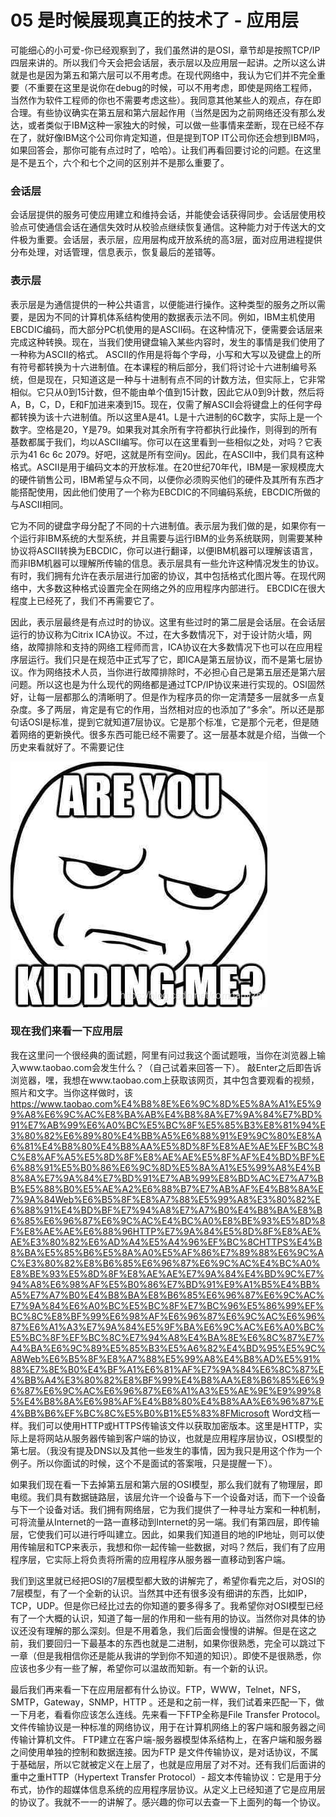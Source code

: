 # 05 是时候展现真正的技术了 - 应用层

可能细心的小可爱-你已经观察到了，我们虽然讲的是OSI，章节却是按照TCP/IP四层来讲的。所以我们今天会把会话层，表示层以及应用层一起讲。之所以这么讲就是也是因为第五和第六层可以不用考虑。在现代网络中，我认为它们并不完全重要（不重要在这里是说你在debug的时候，可以不用考虑，即使是网络工程师，当然作为软件工程师的你也不需要考虑这些）。我同意其他某些人的观点，存在即合理。有些协议确实在第五层和第六层起作用（当然是因为之前网络还没有那么发达，或者类似于IBM这种一家独大的时候，可以做一些事情来垄断，现在已经不存在了，就好像IBM这个公司你肯定知道，但是提到TOP IT公司你还会想到IBM吗，如果回答会，那你可能有点过时了，哈哈）。让我们再看回要讨论的问题。在这里是不是五个，六个和七个之间的区别并不是那么重要了。

### 会话层

会话层提供的服务可使应用建立和维持会话，并能使会话获得同步。会话层使用校验点可使通信会话在通信失效时从校验点继续恢复通信。这种能力对于传送大的文件极为重要。会话层，表示层，应用层构成开放系统的高3层，面对应用进程提供分布处理，对话管理，信息表示，恢复最后的差错等。

### 表示层

表示层是为通信提供的一种公共语言，以便能进行操作。这种类型的服务之所以需要，是因为不同的计算机体系结构使用的数据表示法不同。例如，IBM主机使用EBCDIC编码，而大部分PC机使用的是ASCII码。在这种情况下，便需要会话层来完成这种转换。现在，当我们使用键盘输入某些内容时，发生的事情是我们使用了一种称为ASCII的格式。 ASCII的作用是将每个字母，小写和大写以及键盘上的所有符号都转换为十六进制值。在本课程的稍后部分，我们将讨论十六进制编号系统，但是现在，只知道这是一种与十进制有点不同的计数方法，但实际上，它非常相似。它只从0到15计数，但不能由单个值到15计数，因此它从0到9计数，然后将A，B，C，D，E和F加进来凑到15。现在，仅需了解ASCII会将键盘上的任何字母都转换为该十六进制值。所以这里A是41。L是十六进制的6C数字，实际上是一个数字。空格是20，Y是79。如果我对其余所有字符都执行此操作，则得到的所有基数都属于我们，均以ASCII编写。你可以在这里看到一些相似之处，对吗？它表示为41 6c 6c 2079。好吧，这就是所有空间y。因此，在ASCII中，我们具有这种格式。ASCII是用于编码文本的开放标准。在20世纪70年代，IBM是一家规模庞大的硬件销售公司，IBM希望与众不同，以便你必须购买他们的硬件及其所有东西才能搭配使用，因此他们使用了一个称为EBCDIC的不同编码系统，EBCDIC所做的与ASCII相同。

它为不同的键盘字母分配了不同的十六进制值。表示层为我们做的是，如果你有一个运行非IBM系统的大型系统，并且需要与运行IBM的业务系统联网，则需要某种协议将ASCII转换为EBCDIC，你可以进行翻译，以便IBM机器可以理解该语言，而非IBM机器可以理解所传输的信息。表示层具有一些允许这种情况发生的协议。有时，我们拥有允许在表示层进行加密的协议，其中包括格式化图片等。在现代网络中，大多数这种格式设置完全在网络之外的应用程序内部进行。 EBCDIC在很大程度上已经死了，我们不再需要它了。

因此，表示层最终是有点过时的协议。这里有些过时的第二层是会话层。在会话层运行的协议称为Citrix ICA协议。不过，在大多数情况下，对于设计防火墙，网络，故障排除和支持的网络工程师而言，ICA协议在大多数情况下也可以在应用程序层运行。我们只是在规范中正式写了它，即ICA是第五层协议，而不是第七层协议。作为网络技术人员，当你进行故障排除时，不必担心自己是第五层还是第六层问题。所以这也是为什么现代的网络都是通过TCP/IP协议来进行实现的。OSI固然好，让每一层都那么的清晰明了。但是作为程序员的你一定清楚多一层就多一点复杂度。多了两层，肯定是有它的作用，当然相对应的也添加了“多余”。所以还是那句话OSI是标准，提到它就知道7层协议。它是那个标准，它是那个元老，但是随着网络的更新换代。很多东西可能已经不需要了。这一层基本就是介绍，当做一个历史来看就好了。不需要记住

![在这里插入图片描述](assets/20210202132400424.png)

### 现在我们来看一下应用层

我在这里问一个很经典的面试题，阿里有问过我这个面试题哦，当你在浏览器上输入www.taobao.com会发生什么？（自己试着来回答一下）。 敲Enter之后即告诉浏览器，嘿，我想在www.taobao.com上获取该网页，其中包含要观看的视频，照片和文字。当你这样做时，该<https://www.taobao.com%E4%B8%8E%E6%9C%8D%E5%8A%A1%E5%99%A8%E6%9C%AC%E8%BA%AB%E4%B8%8A%E7%9A%84%E7%BD%91%E7%AB%99%E6%A0%BC%E5%BC%8F%E5%85%B3%E8%81%94%E3%80%82%E6%89%80%E4%BB%A5%E6%88%91%E9%9C%80%E8%A6%81%E4%B8%80%E4%B8%AA%E5%8D%8F%E8%AE%AE%EF%BC%8C%E8%AF%A5%E5%8D%8F%E8%AE%AE%E5%8F%AF%E4%BD%BF%E6%88%91%E5%B0%86%E6%9C%8D%E5%8A%A1%E5%99%A8%E4%B8%8A%E7%9A%84%E7%BD%91%E7%AB%99%E8%BD%AC%E7%A7%BB%E5%88%B0%E5%AE%A2%E6%88%B7%E7%AB%AF%E4%B8%8A%E7%9A%84Web%E6%B5%8F%E8%A7%88%E5%99%A8%E3%80%82%E6%88%91%E4%BD%BF%E7%94%A8%E7%A7%B0%E4%B8%BA%E8%B6%85%E6%96%87%E6%9C%AC%E4%BC%A0%E8%BE%93%E5%8D%8F%E8%AE%AE%E6%88%96HTTP%E7%9A%84%E5%8D%8F%E8%AE%AE%E3%80%82%E6%AD%A4%E5%A4%96%EF%BC%8CHTTPS%E4%B8%BA%E5%85%B6%E5%8A%A0%E5%AF%86%E7%89%88%E6%9C%AC%E3%80%82%E8%B6%85%E6%96%87%E6%9C%AC%E4%BC%A0%E8%BE%93%E5%8D%8F%E8%AE%AE%E7%9A%84%E4%BD%9C%E7%94%A8%E6%98%AF%E5%B0%86%E7%BD%91%E9%A1%B5%E4%BB%A5%E7%A7%B0%E4%B8%BA%E8%B6%85%E6%96%87%E6%9C%AC%E7%9A%84%E6%A0%BC%E5%BC%8F%E7%BC%96%E5%86%99%EF%BC%8C%E8%BF%99%E6%98%AF%E6%96%87%E6%9C%AC%E6%96%87%E6%A1%A3%E7%9A%84%E5%9F%BA%E6%9C%AC%E6%A0%BC%E5%BC%8F%EF%BC%8C%E7%94%A8%E4%BA%8E%E6%8C%87%E7%A4%BA%E6%9C%89%E5%85%B3%E5%A6%82%E4%BD%95%E5%9C%A8Web%E6%B5%8F%E8%A7%88%E5%99%A8%E4%B8%AD%E5%91%88%E7%8E%B0%E4%BF%A1%E6%81%AF%E7%9A%84%E6%8C%87%E4%BB%A4%E3%80%82%E8%BF%99%E4%B8%AA%E8%B6%85%E6%96%87%E6%9C%AC%E6%96%87%E6%A1%A3%E5%AE%9E%E9%99%85%E4%B8%8A%E6%98%AF%E4%B8%80%E4%B8%AA%E6%96%87%E4%BB%B6%EF%BC%8C%E5%B0%B1%E5%83%8FMicrosoft> Word文档一样。我们可以使用HTTP或HTTPS传输该文件以获取加密版本。这里是HTTP，实际上是将网站从服务器传输到客户端的协议，也就是应用程序层协议，OSI模型的第七层。（我没有提及DNS以及其他一些发生的事情，因为我只是用这个作为一个例子。所以你面试的时候，这个不是面试的答案哦，只是提醒一下）。

如果我们现在看一下去掉第五层和第六层的OSI模型，那么我们就有了物理层，即电缆。我们具有数据链路层，该层允许一个设备与下一个设备对话，而下一个设备与下一个设备对话。我们拥有网络层，它为我们提供了一种寻址方案和一种机制，可将流量从Internet的一路一直移动到Internet的另一端。我们有第四层，即传输层，它使我们可以进行呼叫建立。因此，如果我们知道目的地的IP地址，则可以使用传输层和TCP来表示，我想和你一起传输一些数据，对吗？然后，我们有了应用程序层，它实际上将负责将所需的应用程序从服务器一直移动到客户端。

我们到这里就已经把OSI的7层模型都大致的讲解完了，希望你看完之后，对OSI的7层模型，有了一个全新的认识。当然其中还有很多没有细讲的东西，比如IP，TCP，UDP。但是你已经比过去的你知道的要多得多了。我希望你对OSI模型已经有了一个大概的认识，知道了每一层的作用和一些有用的协议。当然你对具体的协议还没有理解的那么深刻。但是不用着急，我们后面会慢慢的讲解。但是在这之前，我们要回归一下最基本的东西也就是二进制，如果你很熟悉，完全可以跳过下一章（但是我相信你还是能从我讲的学到你不知道的知识）。即使不是很熟悉，你应该也多少有一些了解，希望你可以温故而知新。有一个新的认识。

最后我们再来看一下在应用层都有什么协议。FTP，WWW，Telnet，NFS，SMTP，Gateway，SNMP，HTTP 。还是和之前一样，我们试着来匹配一下，做一下月老，看看你应该怎么连线。先来看一下FTP全称是File Transfer Protocol。文件传输协议是一种标准的网络协议，用于在计算机网络上的客户端和服务器之间传输计算机文件。 FTP建立在客户端-服务器模型体系结构上，在客户端和服务器之间使用单独的控制和数据连接。因为FTP 是文件传输协议，是对话协议，不属于基础层，所以它就被定义在上层了，也就是应用层了对不对。还有我们后面讲的重中之重HTTP（Hypertext Transfer Protocol）- 超文本传输协议：它是用于分布式，协作的超媒体信息系统的应用程序层协议。从定义上已经知道了它是应用层的协议了。我就不一一的讲解了。感兴趣的你可以去查一下上面列的每一个协议。
